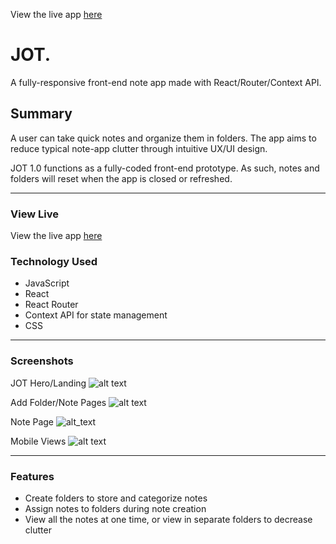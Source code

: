 View the live app [here](https://wonderful-jepsen-6a6204.netlify.com/)

# JOT.

A fully-responsive front-end note app made with React/Router/Context API.

## Summary

A user can take quick notes and organize them in folders. The app aims to reduce typical note-app clutter through intuitive UX/UI design. 

JOT 1.0 functions as a fully-coded front-end prototype. As such, notes and folders will reset when the app is closed or refreshed.

---

### View Live

View the live app [here](https://wonderful-jepsen-6a6204.netlify.com/)

### Technology Used

* JavaScript
* React
* React Router
* Context API for state management
* CSS

---

### Screenshots

JOT Hero/Landing
![alt text](https://i.imgur.com/BktDShl.png "Jot Splash")


Add Folder/Note Pages
![alt text](https://i.imgur.com/desAymb.png "Add Folder/Note Page")


Note Page
![alt_text](https://i.imgur.com/nZfglGd.png "Note Page")


Mobile Views
![alt text](https://i.imgur.com/NGPTD1f.png "Mobile Views")

---

### Features

* Create folders to store and categorize notes
* Assign notes to folders during note creation
* View all the notes at one time, or view in separate folders to decrease clutter
